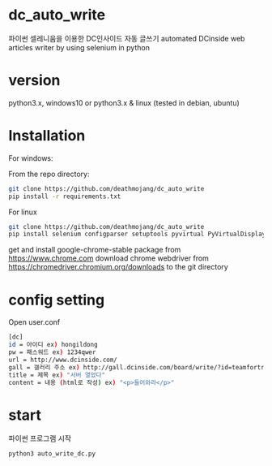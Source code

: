 ﻿# dc_auto_write
파이썬 셀레니움을 이용한 DC인사이드 자동 글쓰기
automated DCinside web articles writer by using selenium in python


# version
python3.x, windows10
or
python3.x & linux (tested in debian, ubuntu)


# Installation

For windows:

From the repo directory:
```bash
git clone https://github.com/deathmojang/dc_auto_write
pip install -r requirements.txt
```

For linux
```bash
git clone https://github.com/deathmojang/dc_auto_write
pip install selenium configparser setuptools pyvirtual PyVirtualDisplay
```
get and install google-chrome-stable package from https://www.chrome.com
download chrome webdriver from https://chromedriver.chromium.org/downloads to the git directory


# config setting
Open user.conf
```bash
[dc]
id = 아이디 ex) hongildong
pw = 패스워드 ex) 1234qwer
url = http://www.dcinside.com/
gall = 갤러리 주소 ex) http://gall.dcinside.com/board/write/?id=teamfortress2
title = 제목 ex) "서버 열었다"
content = 내용 (html로 작성) ex) "<p>들어와라</p>"
```

# start
파이썬 프로그램 시작
```bash
python3 auto_write_dc.py
```

# 
